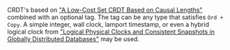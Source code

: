 CRDT's based on ["A Low-Cost Set CRDT Based on Causal Lengths"](https://dl.acm.org/doi/pdf/10.1145/3380787.3393678)
combined with an optional tag. The tag can be any type that satisfies `Ord + Copy`. A simple
integer, wall clock, lamport timestamp, or even a hybrid logical clock from ["Logical Physical Clocks and Consistent Snapshots
in Globally Distributed Databases"](http://www.cse.buffalo.edu/tech-reports/2014-04.pdf) may
be used.